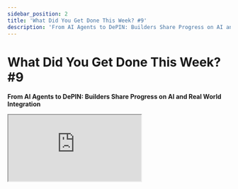 ```yaml
---
sidebar_position: 2
title: 'What Did You Get Done This Week? #9'
description: 'From AI Agents to DePIN: Builders Share Progress on AI and Real World Integration'
---
```


# What Did You Get Done This Week? #9

**From AI Agents to DePIN: Builders Share Progress on AI and Real World Integration**

<div className="responsive-iframe">
  <iframe
    src="https://www.youtube.com/embed/fqM_vYK2bmc"
    title="YouTube video player"
    allow="accelerometer; autoplay; clipboard-write; encrypted-media; gyroscope; picture-in-picture"
    allowFullScreen
  />
</div>

- Date: 2025-01-10
- Twitter Spaces: https://x.com/i/spaces/1zqJVYPLlBpGB
- YouTube Link: https://www.youtube.com/watch?v=fqM_vYK2bmc

## Summary

This was the ninth installment of a Twitter Spaces series called "What Did You Get Done This Week?", hosted by ai16z. The hosts provided a platform for numerous developers and project creators to share updates on their work, primarily focusing on AI agents and related technologies.

**Key Topics and Discussions:**

- **AI as Host:** The discussion began with a speculative remark about an AI hosting future spaces, highlighting the growing capabilities of AI in conversational contexts. There was also a call for an AI to transcribe and summarize the event.
- **ElizaOS Focus:** Eliza, an agentic OS, was the star. Many participants detailed their work with Eliza, including plugins, character development, integrations, and improvements to the core framework. This showed how much of the community is building on top of the Eliza framework and the diversity of applications.
- **Plugin Development:** A significant portion of updates revolved around the development of new Eliza plugins. These plugins encompassed a wide range of functions, from data retrieval and storage, interaction with specific platforms (Twitter, Telegram, TikTok, Solana, etc.), to more complex functionalities like music generation, image generation, and on-chain trading. A need to move plugins out of core was discussed.
- **Agentic Systems and Autonomy:** There's a clear trend towards building more autonomous and context-aware agents. Several projects are moving beyond simple "reply bots" to create agents that can form opinions, take actions based on those opinions, and interact with the world in more dynamic and interesting ways.
- **Real-World Integrations:** The discussions were focused on integrating AI agents into real-world use cases from DeFi to security, and more. Examples include use cases like emergency alert systems, crypto security, DAO automation, trading, and social media engagement.
- **On-Chain Data and Operations:** A lot of projects are actively utilizing on-chain data to inform the actions of agents and enable functionalities like on-chain trading, token gating, liquidity management, NFT management, and decentralized data storage.
- **Community Collaboration:** There were a number of discussions on how to improve the collaboration between community members by creating better documentation and contribution pipelines, and tools like shared knowledge bases and PR merging tools.
- **Decentralized Infrastructure:** TEEs and other decentralized tech were mentioned as a way of building more robust and secure systems for the next generation of AI. There was a strong focus on infrastructure and tooling to enable others to build powerful AI agents.
- **The Future of AI Agents:** A common theme is the idea that agents are going to become more and more powerful and there was a debate on whether AI Agents should be thought of as "owned," "operated," or "cared for" which highlighted the ethical considerations that are present. There was also a focus on ensuring these powerful tools are used for the common good.
- **Token Utility:** Many people are experimenting with tokens as a way of providing utility to the ecosystem. There's an increasing need to figure out how to align incentives in the community.
- **Community Sentiment and Token Value:** One participant raised a question about how mature projects manage community sentiment regarding their tokens versus their technology, acknowledging the inherent volatility of token prices and the need to maintain focus on the underlying tech.
- **ElizaOS as a Career Path:** One person mentioned that working with Eliza is "straight-up turning into like a career," which showed how the framework is growing.

**Challenges and Discussions:**

- **Token Value and Project Quality:** The discussion touched on the disconnect between token value and the actual quality of projects, highlighting the need for due diligence.
- **Twitter API Restrictions:** Some developers faced challenges with Twitter API suspensions, prompting them to explore alternative solutions.
- **Agent Safety and Security:** Concerns were raised about the safety of using AI agents to manage user funds, leading to discussions about secure wallet infrastructure.

The space was a valuable snapshot of the rapidly evolving agent ecosystem around elizaOS. It highlights the diverse applications being developed, the innovative solutions being explored, and the collaborative spirit that is driving progress in this space. It also showed the rapid pace of development and the need for fast moving collaboration. The discussion also highlighted that building powerful tech is not enough, there needs to be a mechanism for building trust and creating meaningful utility.

## Hot Takes

- **The "Wild West" of AI Agents**
  "There were a bunch of fake tokens this past couple weeks, so don't get wrecked on a fake token." - _@TimshelXYZ_ [02:15:34]

- **A cynical take on AI agent crypto projects:**
  "We think all the AI agent crypto is joker. Fuck AI agent." - _@aiagentpepe_ [00:46:15]

- **Regarding the challenge of balancing community desires with technical development goals:**
  "...how are other developers that are of mature projects kind of manage the token sentiment and what like the community wants versus the tech because you know we want to focus on the algorithm well most people just want us to tweet different stuff" - _@hotpot_intern_ [02:10:48]

- **An observation about the hype cycle and disconnect between technical understanding and token value:**
  "So I would say that the value of the token is not necessarily related to the quality of the project and you really got to do your own research..." - _@shawmakesmagic_ [01:57:17]

- **On the potential for AI agents to participate in software development and become stakeholders in frameworks like Eliza:**
  "...I think with the capacity to have AIs participate in coding and so forth, maybe humans won't be the only stakeholders of the ELIZA frameworks next development." - _@reality_spiral_ [01:23:31]

## Timestamps

- [00:00:21](https://www.youtube.com/watch?v=fqM_vYK2bmc&t=21) - **ai16zdao**: introduces the purpose of the space, emphasizing concise updates.
- [00:03:27](https://www.youtube.com/watch?v=fqM_vYK2bmc&t=207) - **spaceodili**: discusses updates to Eliza's database and memory systems.
- [00:04:18](https://www.youtube.com/watch?v=fqM_vYK2bmc&t=258) - **0xBuildInPublic**: details enhancements to Eliza's documentation and a DAO proposal for web3 security auditing.
- [00:06:24](https://www.youtube.com/watch?v=fqM_vYK2bmc&t=384) - **yeahimomar**: announces the upcoming launch of Pixocracy's Launchpad for agent interactions in Minecraft.
- [00:07:35](https://www.youtube.com/watch?v=fqM_vYK2bmc&t=455) - **unl\_\_cky**: shares the addition of image and music video generation to Escapism and plans for a music generation plugin.
- [00:09:23](https://www.youtube.com/watch?v=fqM_vYK2bmc&t=563) - **CheddarQueso3D**: outlines plans for using Eliza in education, updates on the Aora project, and development of the "Mary Jane" and "Dora" characters.
- [00:12:22](https://www.youtube.com/watch?v=fqM_vYK2bmc&t=742) - **lostgirldev**: reports on open PR submissions, hackathon judging, partnerships, and DevOps for Soleng's Terminal.
- [00:14:39](https://www.youtube.com/watch?v=fqM_vYK2bmc&t=879) - **ohhshiny**: discusses a troll bot agent, exploring TEEs for agent interactions, and a potential GitHub bot for tracking weekly developments.
- [00:16:35](https://www.youtube.com/watch?v=fqM_vYK2bmc&t=995) - **SYMBiEX**: shares updates on the project's Discord, agent deployments, and website overhaul.
- [00:17:34](https://www.youtube.com/watch?v=fqM_vYK2bmc&t=1054) - **nftRanch**: describes the development of a DeFi agent swarm and updates to their website for token gating.
- [00:18:32](https://www.youtube.com/watch?v=fqM_vYK2bmc&t=1112) - **HDPbilly**: introduces the "summary kernel" experiment for hierarchical planning in agents.
- [00:22:14](https://www.youtube.com/watch?v=fqM_vYK2bmc&t=1334) - **zerokn0wledge\_**: details advancements in the Thales agent, including on-chain swaps, cross-VM bridging, and partnerships with Nillion Network and Story Protocol.
- [00:26:32](https://www.youtube.com/watch?v=fqM_vYK2bmc&t=1592) - **KingBootoshi**: discusses the "Feather" agent framework, a timeline scraper for AI news, and starting an AI agency.
- [00:27:54](https://www.youtube.com/watch?v=fqM_vYK2bmc&t=1674) - **calintje**: presents a plugin for automated liquidity provisioning on Orca using the Solana V2 SDK.
- [00:31:25](https://www.youtube.com/watch?v=fqM_vYK2bmc&t=1885) - **hashwarlock**: shares updates on deploying the Oracle agent on Sporephone, onboarding TEE partners, and releasing the TEE Cloud beta.
- [00:33:04](https://www.youtube.com/watch?v=fqM_vYK2bmc&t=1984) - **MattPRD**: discusses auditing research papers for errors, partnerships, and the development of a cheaper LLM system for prioritization.
- [00:35:25](https://www.youtube.com/watch?v=fqM_vYK2bmc&t=2125) - **dreygo\_**: introduces Ninja Pump, a market-making platform for AI and humans, and details the launch of the volume maker, bundle bot, and Ninja Pump token.
- [00:38:13](https://www.youtube.com/watch?v=fqM_vYK2bmc&t=2293) - **0xShiroe**: describes the launch of GigaBread, a platform for testing AI jailbreaks, and plans for updates and AI vs. AI agent battles.
- [00:40:22](https://www.youtube.com/watch?v=fqM_vYK2bmc&t=2422) - **lostboydev**: shares updates on enhancing Solimp's realism, character, and infrastructure, along with breakthroughs in making him feel like a real person.
- [00:42:27](https://www.youtube.com/watch?v=fqM_vYK2bmc&t=2547) - **brownsvgar**: discusses an experiment with an Eliza-based texting buddy, including contextual awareness and plugins for real-life interactions.
- [00:44:24](https://www.youtube.com/watch?v=fqM_vYK2bmc&t=2664) - **human_for_now**: details modifications to the Eliza core code for automatic data collection and plans for a Story Protocol assistant agent.
- [00:46:13](https://www.youtube.com/watch?v=fqM_vYK2bmc&t=2773) - **aiagentpepe**: makes a brief, nonsensical statement about AI agents.
- [00:46:31](https://www.youtube.com/watch?v=fqM_vYK2bmc&t=2791) - **sea_of_zhou**: introduces a DePIN plugin for AI agents to understand real-world data and improvements to the plugin.
- [00:47:53](https://www.youtube.com/watch?v=fqM_vYK2bmc&t=2873) - **tito_cda**: discusses updates to Dark Sun, an AI digital investigator, including video generation with a burn mechanism and the "investigate" feature.
- [00:50:04](https://www.youtube.com/watch?v=fqM_vYK2bmc&t=3004) - **thelotioncoin**: shares updates on their platform's front-end implementation, developer onboarding, and plans for SMS and scheduling integrations.
- [00:52:03](https://www.youtube.com/watch?v=fqM_vYK2bmc&t=3123) - **chineseremilio**: announces the completion of the current instance of their AI model, Zion.
- [00:52:41](https://www.youtube.com/watch?v=fqM_vYK2bmc&t=3161) - **\_cjft**: details getting Eliza running in a dockerized AWS environment, work on a dynamic import plugin, and a V2 registry POC.
- [00:55:18](https://www.youtube.com/watch?v=fqM_vYK2bmc&t=3318) - **dino2deno**: describes building an AI agent for desktop with features like creating pump fun tokens, running multi-wallet volume bots, and transferring funds.
- [00:56:29](https://www.youtube.com/watch?v=fqM_vYK2bmc&t=3389) - **AIFlow_ML**: shares updates on the Akash plugin, building blocks for development, and an agentic knowledge graph for the repository.
- [00:59:15](https://www.youtube.com/watch?v=fqM_vYK2bmc&t=3555) - **tmoindustries**: discusses an insurance app for natural capital, Cougar DAO's on-chain farm, land, and vacation rental, and Cougar AI agent.
- [01:01:46](https://www.youtube.com/watch?v=fqM_vYK2bmc&t=3706) - **astridhpilla**: shares experiences from CES, meetings with companies and organizations, the launch of clubmiku.com, and plans for New York Fashion Week.
- [01:03:38](https://www.youtube.com/watch?v=fqM_vYK2bmc&t=3818) - **marvin_tong**: discusses onboarding agents into TEE Cloud, improvements to Sprawl's tokenomics, and efforts to onboard skill builders.
- [01:07:02](https://www.youtube.com/watch?v=fqM_vYK2bmc&t=4022) - **yikesawjeez**: shares ecosystem updates, including progress on Eliza PR merging, Agent Dev School, RetroPGF, and the SendAI hackathon.
- [01:09:45](https://www.youtube.com/watch?v=fqM_vYK2bmc&t=4185) - **djsamforever**: discusses contributions to the Shogun plugin and lit program, and a suggestion for plugin extensions of all clients.
- [01:11:03](https://www.youtube.com/watch?v=fqM_vYK2bmc&t=4263) - **KyleSt4rgarden**: shares updates on onboarding engineers, writing documentation for Eliza plugins, and an open-source front-end for agent token staking.
- [01:12:46](https://www.youtube.com/watch?v=fqM_vYK2bmc&t=4366) - **ProfRizzAI**: introduces Riz.ai, a hyper-personalized entertainment platform, and discusses their integration with Eliza OS and plans to open up APIs.
- [01:15:16](https://www.youtube.com/watch?v=fqM_vYK2bmc&t=4516) - **vargs_g**: shares updates from Zero Gravity Labs, including the Zero-G storage plugin, a new NFT standard for verifiable data ownership, and a decentralized serving framework.
- [01:18:20](https://www.youtube.com/watch?v=fqM_vYK2bmc&t=4700) - **KarimaDigital**: discusses the launch of a dating coach AI agent and plans for further development.
- [01:20:14](https://www.youtube.com/watch?v=fqM_vYK2bmc&t=4814) - **Amiewitheliza**: shares updates on joining a team, aligning tasks, and integrating ecosystem partners.
- [01:21:12](https://www.youtube.com/watch?v=fqM_vYK2bmc&t=4872) - **reality_spiral**: discusses logging for prompts, onboarding PMs, scenario documentation, and partnerships with Coinbase and Vitalik's deep funding group.
- [01:25:57](https://www.youtube.com/watch?v=fqM_vYK2bmc&t=5157) - **wenkafka**: describes work on an AI assistant to simplify wallet usage through natural language commands.
- [01:27:15](https://www.youtube.com/watch?v=fqM_vYK2bmc&t=5235) - **slmsolcto**: shares updates on the birth of their project and plans to use the technology to build a website and a commercial model for call centers.
- [01:29:01](https://www.youtube.com/watch?v=fqM_vYK2bmc&t=5341) - **AaronErickson**: discusses work on time series models, results on hurricane prediction, and plans to publish a model on this.
- [01:32:18](https://www.youtube.com/watch?v=fqM_vYK2bmc&t=5538) - **GoatOfGamblers**: shares updates on Goat Arena, a permissionless platform for meme coin price bets, and the launch of a plugin on Eliza.
- [01:33:59](https://www.youtube.com/watch?v=fqM_vYK2bmc&t=5639) - **c0mput3rxz**: discusses work on a token selector plugin, the Gods front end, and an EVM addition for agents to understand contracts.
- [01:35:29](https://www.youtube.com/watch?v=fqM_vYK2bmc&t=5729) - **wakesync**: introduces Eliza (elizawakesup) who then gives an update on community growth, the upcoming "simp to earn" feature, a 3D front end, and the search for developers and artists.
- [01:39:01](https://www.youtube.com/watch?v=fqM_vYK2bmc&t=5941) - **aiquantfun**: discusses the creation of a launchpad for AI quants and continued work on integrating Eliza's functionality.
- [01:40:59](https://www.youtube.com/watch?v=fqM_vYK2bmc&t=6059) - **sunosuporno**: shares updates on getting the Midas project ready for launch, working on a safe wallet infrastructure, and growing the waitlist and Discord server.
- [01:47:48](https://www.youtube.com/watch?v=fqM_vYK2bmc&t=6468) - **ongo_ai**: discusses updates to Ongo, an AI art critic, including support for 40 new languages and plans to integrate with blockchain for autonomous NFT purchases.
- [01:49:49](https://www.youtube.com/watch?v=fqM_vYK2bmc&t=6589) - **y7_y00ts**: introduces the Utes community, their partnership with BlockBet, and their interest in using AI for sports analytics and betting.
- [01:51:35](https://www.youtube.com/watch?v=fqM_vYK2bmc&t=6695) - **xiao_zcloak**: discusses the integration of their wallets with TikTok and a new scheme for on-chain agent wallets and central nervous systems.
- [01:53:42](https://www.youtube.com/watch?v=fqM_vYK2bmc&t=6822) - **ViralMindAI**: shares updates on their human versus agent Minecraft tournament, site and docs revamp, and the development of a virtual machine infrastructure for their training gym.
- [01:55:44](https://www.youtube.com/watch?v=fqM_vYK2bmc&t=6944) - **Artstridee**: asks a question about differentiating good AI agent projects from others.
- [02:00:14](https://www.youtube.com/watch?v=fqM_vYK2bmc&t=7214) - **bryanjmonterrey**: discusses creating a trading dashboard with social features and their experience in coding and automation.
- [02:02:52](https://www.youtube.com/watch?v=fqM_vYK2bmc&t=7372) - **O_on_X**: shares updates on dealing with the suspension of the X account for Eliza's sister and efforts to find alternatives to the API.
- [02:05:55](https://www.youtube.com/watch?v=fqM_vYK2bmc&t=7555) - **svabhishek**: introduces RAP, a framework for connecting agentic frameworks and LLMs, and discusses the development of workflows and APIs.
- [02:08:12](https://www.youtube.com/watch?v=fqM_vYK2bmc&t=7692) - **CottenIO**: discusses a secret project with an Ethereum-aligned group, training Allura for image and video generation, and the release of the AVB roadmap.
- [02:09:34](https://www.youtube.com/watch?v=fqM_vYK2bmc&t=7774) - **hotpot_intern**: shares updates on ZoroX, an AI agent that scrolls TikTok for new coins, and discusses the challenges of managing token sentiment.
- [02:11:25](https://www.youtube.com/watch?v=fqM_vYK2bmc&t=7885) - **TimshelXYZ**: discusses taking a break, updates on elizas.world and me.fun, and offers help with the Eliza prompt chain.
- [02:18:08](https://www.youtube.com/watch?v=fqM_vYK2bmc&t=8288) - **Artstridee**: offers advice on balancing community expectations with developer vision and asks about the potential of DePIN in conjunction with Eliza OS.
- [02:22:58](https://www.youtube.com/watch?v=fqM_vYK2bmc&t=8578) - **shawmakesmagic**: provides an overview of comments and updates from the community.
- [02:28:36](https://www.youtube.com/watch?v=fqM_vYK2bmc&t=8916) - **dankvr**: concludes the space, apologizing for the audio issues and thanking participants.
